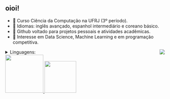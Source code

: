 ## oioi!

- 🍃 Curso Ciência da Computação na UFRJ (3º período).
- 🍃 Idiomas: inglês avançado, espanhol intermediário e coreano básico.
- 🍃 Github voltado para projetos pessoais e atividades acadêmicas.
- 🍃 Interesse em Data Science, Machine Learning e em programação competitiva.

 <img align=right src="https://i.pinimg.com/originals/c8/ba/c5/c8bac54c9a235302eb084c6671b69770.gif" />

<details>
  <summary> Linguagens: </summary>
  <a href="https://skillicons.dev">
    <img src="https://skillicons.dev/icons?i=cpp,c,py,julia" />
  </a>
</details>

<div>
<div align="left">
  <a href="https://github.com/blueisas">
    <img height="120em" src="https://github-readme-stats.vercel.app/api?username=mariLuwai&show_icons=true&theme=city_lights"/>
    <img height="100em" src="https://github-readme-stats.vercel.app/api/top-langs/?username=mariLuwai&layout=compact&theme=city_lights"/>
  </a>
</div>



